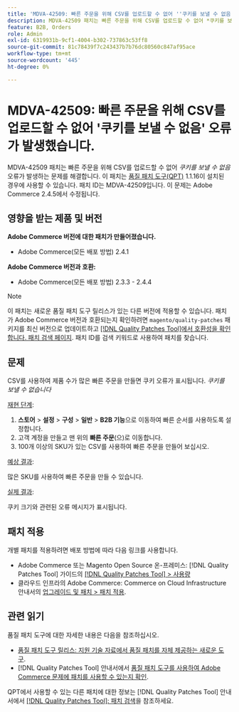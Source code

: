 ```yaml
---
title: 'MDVA-42509: 빠른 주문을 위해 CSV를 업로드할 수 없어 ''쿠키를 보낼 수 없음'' 오류가 발생했습니다.'
description: MDVA-42509 패치는 빠른 주문을 위해 CSV를 업로드할 수 없어 *쿠키를 보낼 수 없음* 오류가 발생하는 문제를 해결합니다. 이 패치는 [Quality Patches Tool (QPT)](https://experienceleague.adobe.com/en/docs/commerce-knowledge-base/kb/announcements/commerce-announcements/magento-quality-patches-released-new-tool-to-self-serve-quality-patches) 1.1.16이 설치된 경우 사용할 수 있습니다. 패치 ID는 MDVA-42509입니다. 이 문제는 Adobe Commerce 2.4.5에서 수정됩니다.
feature: B2B, Orders
role: Admin
exl-id: 6319931b-9cf1-4004-b302-737863c53ff8
source-git-commit: 81c78439f7c243437b7b76dc80560c847af95ace
workflow-type: tm+mt
source-wordcount: '445'
ht-degree: 0%

---
```


# MDVA-42509: 빠른 주문을 위해 CSV를 업로드할 수 없어 &#39;쿠키를 보낼 수 없음&#39; 오류가 발생했습니다.

MDVA-42509 패치는 빠른 주문을 위해 CSV를 업로드할 수 없어 *쿠키를 보낼 수 없음* 오류가 발생하는 문제를 해결합니다. 이 패치는 [품질 패치 도구(QPT)](https://experienceleague.adobe.com/en/docs/commerce-knowledge-base/kb/announcements/commerce-announcements/magento-quality-patches-released-new-tool-to-self-serve-quality-patches) 1.1.16이 설치된 경우에 사용할 수 있습니다. 패치 ID는 MDVA-42509입니다. 이 문제는 Adobe Commerce 2.4.5에서 수정됩니다.

## 영향을 받는 제품 및 버전

**Adobe Commerce 버전에 대한 패치가 만들어졌습니다.**

* Adobe Commerce(모든 배포 방법) 2.4.1

**Adobe Commerce 버전과 호환:**

* Adobe Commerce(모든 배포 방법) 2.3.3 - 2.4.4

>[!NOTE]
>
>이 패치는 새로운 품질 패치 도구 릴리스가 있는 다른 버전에 적용할 수 있습니다. 패치가 Adobe Commerce 버전과 호환되는지 확인하려면 `magento/quality-patches` 패키지를 최신 버전으로 업데이트하고 [[!DNL Quality Patches Tool]에서 호환성을 확인합니다. 패치 검색 페이지](https://experienceleague.adobe.com/en/docs/commerce-knowledge-base/kb/announcements/commerce-announcements/magento-quality-patches-released-new-tool-to-self-serve-quality-patches). 패치 ID를 검색 키워드로 사용하여 패치를 찾습니다.

## 문제

CSV를 사용하여 제품 수가 많은 빠른 주문을 만들면 쿠키 오류가 표시됩니다. *쿠키를 보낼 수 없습니다*

<u>재현 단계</u>:

1. **스토어** > **설정** > **구성** > **일반** > **B2B 기능**&#x200B;으로 이동하여 빠른 순서를 사용하도록 설정합니다.
1. 고객 계정을 만들고 맨 위의 **빠른 주문**(으)로 이동합니다.
1. 100개 이상의 SKU가 있는 CSV를 사용하여 빠른 주문을 만들어 보십시오.

<u>예상 결과</u>:

많은 SKU를 사용하여 빠른 주문을 만들 수 있습니다.

<u>실제 결과</u>:

쿠키 크기와 관련된 오류 메시지가 표시됩니다.

## 패치 적용

개별 패치를 적용하려면 배포 방법에 따라 다음 링크를 사용합니다.

* Adobe Commerce 또는 Magento Open Source 온-프레미스: [!DNL Quality Patches Tool] 가이드의 [[!DNL Quality Patches Tool] > 사용량](/help/tools/quality-patches-tool/usage.md)
* 클라우드 인프라의 Adobe Commerce: Commerce on Cloud Infrastructure 안내서의 [업그레이드 및 패치 > 패치 적용](https://experienceleague.adobe.com/docs/commerce-cloud-service/user-guide/develop/upgrade/apply-patches.html).

## 관련 읽기

품질 패치 도구에 대한 자세한 내용은 다음을 참조하십시오.

* [품질 패치 도구 릴리스: 지원 기술 자료에서 품질 패치를 자체 제공하는 새로운 도구](https://experienceleague.adobe.com/en/docs/commerce-knowledge-base/kb/announcements/commerce-announcements/magento-quality-patches-released-new-tool-to-self-serve-quality-patches).
* [!DNL Quality Patches Tool] 안내서에서 [품질 패치 도구를 사용하여 Adobe Commerce 문제에 패치를 사용할 수 있는지 확인](/help/tools/quality-patches-tool/patches-available-in-qpt/check-patch-for-magento-issue-with-magento-quality-patches.md).

QPT에서 사용할 수 있는 다른 패치에 대한 정보는 [!DNL Quality Patches Tool] 안내서에서 [[!DNL Quality Patches Tool]: 패치 검색](https://experienceleague.adobe.com/tools/commerce-quality-patches/index.html)을 참조하세요.
